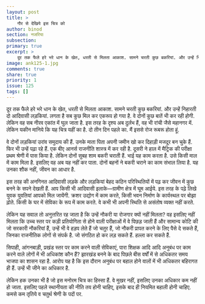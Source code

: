 ```yaml
---
layout: post
title: >
    गौर से देखिये इस चित्र को
author: binod
section: नजरिया
subsection:
primary: true
excerpt: >
    दूर तक फैले हरे भरे धान के खेत, धरती से मिलता आकाश. सामने चरती कुछ बकरियां. और उन्हें निहारती दो आदिवासी लड़कियां. लगता है सब कुछ मिल कर एकरूप हो गया है. वे दोनों कुछ बातें भी कर रही होगी. लेकिन वह सब नीरव एकांत में घुल जाता है.
image: ank125-1.jpg
comments: true
share: true
priority: 1
issue: 125
tags: []
---
```


दूर तक फैले हरे भरे धान के खेत, धरती से मिलता आकाश. सामने चरती कुछ बकरियां. और उन्हें निहारती दो आदिवासी लड़कियां. लगता है सब कुछ मिल कर एकरूप हो गया है. वे दोनों कुछ बातें भी कर रही होगी. लेकिन वह सब नीरव एकांत में घुल जाता है. इस तरह के दृश्य अब दुर्लभ हैं, वह भी रांची जैसे महानगर में. लेकिन यकीन मानिये कि यह चित्र यहीं का है. दो तीन दिन पहले का. मैं इससे रोज रूबरू होता हूं.

वे दोनों लड़कियां उरांव समुदाय की हैं. उनके माता पिता अपनी जमीन खो कर दिहाड़ी मजदूर बन चुके हैं. फिर भी उन्हें पढ़ा रहे हैं. एक बीए आनर्स राजनीति शास्त्र में कर रही है. दूसरी ने हाल में मैट्रिक की परीक्षा प्रथम श्रेणी में पास किया है. लेकिन दोनों सुबह शाम बकरी चराती हैं. भाई यह काम करता है. उसे किसी माल में काम मिला है. इसलिए वह अब यह नहीं कर पाता. दोनों बहनों ने बकरी चराने का काम संभाल लिया है. यह उनका शौक नहीं, जीवन का आधार है.

इस तरह की अनगिनत आदिवासी लड़के और लड़कियां बेहद कठिन परिस्थितियों में पढ़ कर जीवन में कुछ बनने के सपने देखती हैं. आप किसी भी आदिवासी इलाके—ग्रामीण क्षेत्र में घूम आईये. इस तरह के पढ़े लिखे युवक युवतियां आपको मिल जायेंगी. क्रशर उद्योग में काम करते, किसी भवन निर्माण के कार्यस्थल पर बोझा ढ़ोते. किसी के घर में सेविका के रूप में काम करते. वे कभी भी अपनी स्थिति से असंतोष व्यक्त नहीं करते.

लेकिन यह सवाल तो अनुत्तरित रह जाता है कि उन्हें नौकरी या रोजगार क्यों नहीं मिलता? वह इसलिए नहीं मिलता कि उच्च स्तर पर कड़ी प्रतियोगिता से होने वाली परीक्षाओं में वे पिछड़ जाती हैं और सामान्य कोटि की जो सरकारी नौकरियां हैं, उन्हें भी वे हड़प लेते हैं जो चतुर हैं, जो नौकरी प्रापत करने के लिए पैसे दे सकते हैं, जिनका राजनीतिक लोगों से संपर्क है. जो संगठित हो कर लड़ सकते हैं. हल्ला कर सकते हैं.

सिपाही, आंगनबाड़ी, प्रखंड स्तर पर काम करने वाली सेविकाएं, पारा शिक्षक आदि आदि अनुबंध पर काम करने वाले लोगों में भी अधिकांश कौन हैं? झारखंड बनने के बाद पिछले बीस वर्षों में से अधिकतर समय भाजपा का शासन रहा है. आरोप यह है कि इस दौरान अनुबंध पर बहाल होने वालों में भी अधिकतर बहिरागत ही हैं. उन्हें भी जीने का अधिकार है.

लेकिन हक उनका भी है जो इस मनोरम चित्र का हिस्सा हैं. वे मुखर नहीं, इसलिए उनका अधिकार कम नहीं हो जाता. इसलिए पहले स्थानीयता की नीति तय होनी चाहिए, इसके बाद ही नियमित बहाली होनी चाहिए. कमसे कम तृतिये व चतुर्थ श्रेणी के पदों पर.
